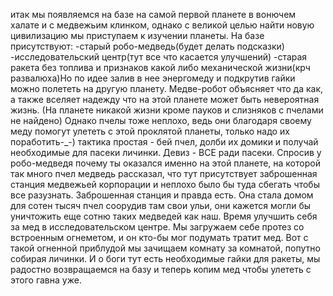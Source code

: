 итак мы появляемся на базе на самой первой планете в вонючем халате и с медвежьим клинком, однако с великой целью найти новую цивилизацию мы приступаем к изучении планеты.
На базе присутствуют:
-старый робо-медведь(будет делать подсказки)
-исследовательский  центр(тут все что касается улучшений)
-старая ракета без топлива и признаков какой либо механической жизни(крч развалюха)Но по идее залив в нее энергомеду и подкрутив гайки можно полететь на другую планету.
Медве-робот объясняет что да как, а также вселяет надежду что на этой планете может быть невероятная жизнь.
(На планете никакой жизни кроме пауков и слизняков с пчелами не найдено)
Однако пчелы  тоже неплохо, ведь они благодаря своему меду помогут улететь с этой проклятой планеты, только надо их поработить-_-)
тактика простая - бей пчел, долби их домики и получай необходимые для пасеки личинки. Девиз - ВСЕ ради пасеки.
Спросив у робо-медведя почему ты оказался именно на этой планете, на которой так много пчел медведь рассказал, что тут присутствует заброшенная станция медвежьей корпорации и неплохо было бы туда сбегать чтобы все разузнать.
Заброшенная станция и правда есть. Она стала домом для сотен тысяч пчел соорудив там свои ульи, они кажется могли бы уничтожить еще сотню таких медведей как наш. Время улучшить себя за мед в исследовательском центре.
Мы загружаем себе протез со встроенным огнеметом, и он кто-бы мог подумать тратит мед.
Вот с такой огненной приблудой мы зачищаем комнату за комнатой, попутно собирая личинки.
И о боги тут есть необходимые гайки для ракеты, мы радостно возвращаемся на базу и теперь копим мед чтобы улететь с этого гавна уже.
